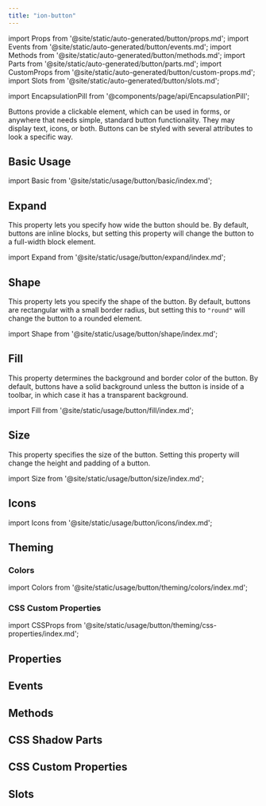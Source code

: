 ```yaml
---
title: "ion-button"
---
```

import Props from '@site/static/auto-generated/button/props.md';
import Events from '@site/static/auto-generated/button/events.md';
import Methods from '@site/static/auto-generated/button/methods.md';
import Parts from '@site/static/auto-generated/button/parts.md';
import CustomProps from '@site/static/auto-generated/button/custom-props.md';
import Slots from '@site/static/auto-generated/button/slots.md';

<head>
  <title>ion-button: Design and Style Buttons with Custom CSS Properties</title>
  <meta name="description" content="ion-button provides a clickable element for use anywhere needing standard button functionality. Design and style button elements with custom CSS properties." />
</head>

import EncapsulationPill from '@components/page/api/EncapsulationPill';

<EncapsulationPill type="shadow" />

Buttons provide a clickable element, which can be used in forms, or anywhere that needs simple, standard button functionality. They may display text, icons, or both. Buttons can be styled with several attributes to look a specific way.

## Basic Usage

import Basic from '@site/static/usage/button/basic/index.md';

<Basic />

## Expand

This property lets you specify how wide the button should be. By default, buttons are inline blocks, but setting this property will change the button to a full-width block element.

import Expand from '@site/static/usage/button/expand/index.md';

<Expand />

## Shape

This property lets you specify the shape of the button. By default, buttons are rectangular with a small border radius, but setting this to `"round"` will change the button to a rounded element.

import Shape from '@site/static/usage/button/shape/index.md';

<Shape />


## Fill

This property determines the background and border color of the button. By default, buttons have a solid background unless the button is inside of a toolbar, in which case it has a transparent background.

import Fill from '@site/static/usage/button/fill/index.md';

<Fill />

## Size

This property specifies the size of the button. Setting this property will change the height and padding of a button.

import Size from '@site/static/usage/button/size/index.md';

<Size />

## Icons

import Icons from '@site/static/usage/button/icons/index.md';

<Icons />

## Theming

### Colors

import Colors from '@site/static/usage/button/theming/colors/index.md';

<Colors />

### CSS Custom Properties

import CSSProps from '@site/static/usage/button/theming/css-properties/index.md';

<CSSProps />

## Properties
<Props />

## Events
<Events />

## Methods
<Methods />

## CSS Shadow Parts
<Parts />

## CSS Custom Properties
<CustomProps />

## Slots
<Slots />
